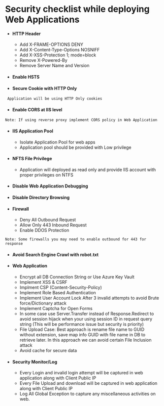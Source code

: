 # Security checklist while deploying Web Applications
* #### HTTP Header
    * Add X-FRAME-OPTIONS DENY
    * Add X-Content-Type-Options NOSNIFF
    * Add X-XSS-Protection 1; mode=block
    * Remove X-Powered-By
    * Remove Server Name and Version

* #### Enable HSTS
* #### Secure Cookie with HTTP Only
```
 Application will be using HTTP Only cookies
```
* #### Enable CORS at IIS level
```
Note: If using reverse proxy implement CORS policy in Web Application
```
* #### IIS Application Pool
    * Isolate Application Pool for web apps
    * Application pool should be provided with Low privilege
    
* #### NFTS File Privilege
     * Application will deployed as read only and provide IIS account with proper privileges on NTFS

* #### Disable Web Application Debugging

* #### Disable Directory Browsing 

* #### Firewall
    * Deny All Outbound Request
    * Allow Only 443 Inbound Request
    * Enable DDOS Protection
```
Note: Some firewalls you may need to enable outbound for 443 for response 
```
* #### Avoid Search Engine Crawl with robot.txt 
* #### Web Application
    * Encrypt all DB Connection String or Use Azure Key Vault
    * Implement XSS & CSRF
    * Implment CSP (Content-Security-Policy)
    * Implement Role Based Authentication
    * Implement User Account Lock After 3 invalid attempts to avoid Brute force/Dictionary attack
    * Implement Captcha for Open Forms
    * In some case use Server.Transfer instead of Response.Redirect to avoid session hijack when your using session ID in request query string (This will be performance issue but security is priority)
    * File Upload Case: Best approach is rename file name to GUID without extension, save map info GUID with file name in DB to retrieve later. In this approach we can avoid certain File Inclusion attack
    * Avoid cache for secure data

* #### Security Monitor/Log
    * Every Login and invalid login attempt will be captured in web application along with Client Public IP
    * Every File Upload and download will be captured in web application along with Client Public IP
    * Log All Global Exception to capture any miscellaneous activities on web.